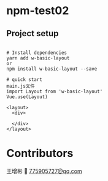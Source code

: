 # npm-test02

## Project setup
```

# Install dependencies
yarn add w-basic-layout
or
npm install w-basic-layout --save

# quick start
main.js文件
import Layout from 'w-basic-layout'
Vue.use(Layout)

<layout>
  <div>

  </div>
</layout>
```
# Contributors

王增彬 📧 775905727@qq.com 

